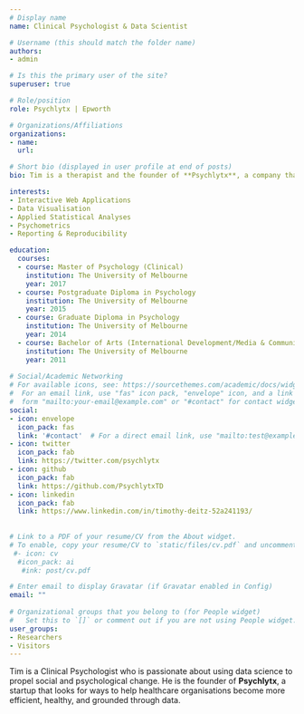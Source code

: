 ```yaml
---
# Display name
name: Clinical Psychologist & Data Scientist

# Username (this should match the folder name)
authors:
- admin

# Is this the primary user of the site?
superuser: true

# Role/position
role: Psychlytx | Epworth

# Organizations/Affiliations
organizations:
- name: 
  url: 

# Short bio (displayed in user profile at end of posts)
bio: Tim is a therapist and the founder of **Psychlytx**, a company that provides innovative software and data science consultancy in the field of health, particularly mental health.

interests:
- Interactive Web Applications
- Data Visualisation
- Applied Statistical Analyses
- Psychometrics
- Reporting & Reproducibility

education:
  courses:
  - course: Master of Psychology (Clinical)
    institution: The University of Melbourne
    year: 2017
  - course: Postgraduate Diploma in Psychology
    institution: The University of Melbourne
    year: 2015
  - course: Graduate Diploma in Psychology
    institution: The University of Melbourne
    year: 2014
  - course: Bachelor of Arts (International Development/Media & Communications)
    institution: The University of Melbourne
    year: 2011
    
# Social/Academic Networking
# For available icons, see: https://sourcethemes.com/academic/docs/widgets/#icons
#  For an email link, use "fas" icon pack, "envelope" icon, and a link in the
#  form "mailto:your-email@example.com" or "#contact" for contact widget.
social:
- icon: envelope
  icon_pack: fas
  link: '#contact'  # For a direct email link, use "mailto:test@example.org".
- icon: twitter
  icon_pack: fab
  link: https://twitter.com/psychlytx
- icon: github
  icon_pack: fab
  link: https://github.com/PsychlytxTD
- icon: linkedin
  icon_pack: fab
  link: https://www.linkedin.com/in/timothy-deitz-52a241193/
  
  
# Link to a PDF of your resume/CV from the About widget.
# To enable, copy your resume/CV to `static/files/cv.pdf` and uncomment the lines below.  
 #- icon: cv
  #icon_pack: ai
   #ink: post/cv.pdf

# Enter email to display Gravatar (if Gravatar enabled in Config)
email: ""
  
# Organizational groups that you belong to (for People widget)
#   Set this to `[]` or comment out if you are not using People widget.  
user_groups:
- Researchers
- Visitors
---
```

Tim is a Clinical Psychologist who is passionate about using data science to propel social and psychological change. He is the founder of **Psychlytx**, a startup that looks for ways to help healthcare organisations become more efficient, healthy, and grounded through data.

